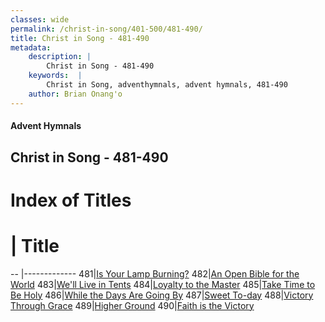 ```yaml
---
classes: wide
permalink: /christ-in-song/401-500/481-490/
title: Christ in Song - 481-490
metadata:
    description: |
        Christ in Song - 481-490
    keywords:  |
        Christ in Song, adventhymnals, advent hymnals, 481-490
    author: Brian Onang'o
---
```


#### Advent Hymnals
## Christ in Song - 481-490

# Index of Titles
# | Title                        
-- |-------------
481|[Is Your Lamp Burning?](/christ-in-song/401-500/481-490/Is-Your-Lamp-Burning)
482|[An Open Bible for the World](/christ-in-song/401-500/481-490/An-Open-Bible-for-the-World)
483|[We'll Live in Tents](/christ-in-song/401-500/481-490/We'll-Live-in-Tents)
484|[Loyalty to the Master](/christ-in-song/401-500/481-490/Loyalty-to-the-Master)
485|[Take Time to Be Holy](/christ-in-song/401-500/481-490/Take-Time-to-Be-Holy)
486|[While the Days Are Going By](/christ-in-song/401-500/481-490/While-the-Days-Are-Going-By)
487|[Sweet To-day](/christ-in-song/401-500/481-490/Sweet-To-day)
488|[Victory Through Grace](/christ-in-song/401-500/481-490/Victory-Through-Grace)
489|[Higher Ground](/christ-in-song/401-500/481-490/Higher-Ground)
490|[Faith is the Victory](/christ-in-song/401-500/481-490/Faith-is-the-Victory)
